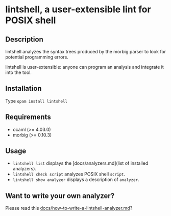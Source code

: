 # lintshell, a user-extensible lint for POSIX shell

## Description

lintshell analyzes the syntax trees produced by the morbig
parser to look for potential programming errors.

lintshell is user-extensible: anyone can program an analysis and
integrate it into the tool.

## Installation

Type `opam install lintshell`

## Requirements

   - ocaml  (>= 4.03.0)
   - morbig (>= 0.10.3)

## Usage

- `lintshell list` displays the [docs/analyzers.md](list of installed analyzers).
- `lintshell check script` analyzes POSIX shell `script`.
- `lintshell show analyzer` displays a description of `analyzer`.

## Want to write your own analyzer?

Please read this [docs/how-to-write-a-lintshell-analyzer.md](file)?
